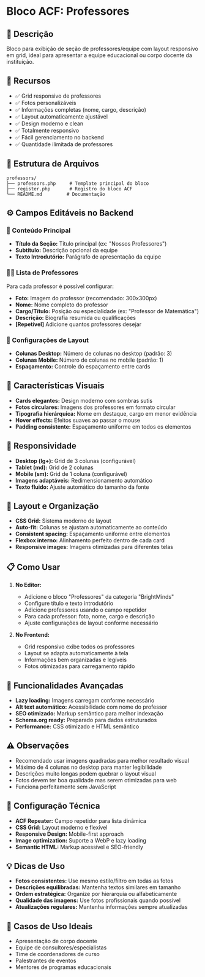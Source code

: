 # Bloco ACF: Professores

## 📝 Descrição
Bloco para exibição de seção de professores/equipe com layout responsivo em grid, ideal para apresentar a equipe educacional ou corpo docente da instituição.

## 🔧 Recursos
- ✅ Grid responsivo de professores
- ✅ Fotos personalizáveis
- ✅ Informações completas (nome, cargo, descrição)
- ✅ Layout automaticamente ajustável
- ✅ Design moderno e clean
- ✅ Totalmente responsivo
- ✅ Fácil gerenciamento no backend
- ✅ Quantidade ilimitada de professores

## 📂 Estrutura de Arquivos
```
professors/
├── professors.php     # Template principal do bloco
├── register.php       # Registro do bloco ACF
└── README.md         # Documentação
```

## ⚙️ Campos Editáveis no Backend

### 📝 Conteúdo Principal
- **Título da Seção:** Título principal (ex: "Nossos Professores")
- **Subtítulo:** Descrição opcional da equipe
- **Texto Introdutório:** Parágrafo de apresentação da equipe

### 👨‍🏫 Lista de Professores
Para cada professor é possível configurar:

- **Foto:** Imagem do professor (recomendado: 300x300px)
- **Nome:** Nome completo do professor
- **Cargo/Título:** Posição ou especialidade (ex: "Professor de Matemática")
- **Descrição:** Biografia resumida ou qualificações
- **[Repetível]** Adicione quantos professores desejar

### 🎨 Configurações de Layout
- **Colunas Desktop:** Número de colunas no desktop (padrão: 3)
- **Colunas Mobile:** Número de colunas no mobile (padrão: 1)
- **Espaçamento:** Controle do espaçamento entre cards

## 🎨 Características Visuais
- **Cards elegantes:** Design moderno com sombras sutis
- **Fotos circulares:** Imagens dos professores em formato circular
- **Tipografia hierárquica:** Nome em destaque, cargo em menor evidência
- **Hover effects:** Efeitos suaves ao passar o mouse
- **Padding consistente:** Espaçamento uniforme em todos os elementos

## 📱 Responsividade
- **Desktop (lg+):** Grid de 3 colunas (configurável)
- **Tablet (md):** Grid de 2 colunas
- **Mobile (sm):** Grid de 1 coluna (configurável)
- **Imagens adaptáveis:** Redimensionamento automático
- **Texto fluido:** Ajuste automático do tamanho da fonte

## 🔗 Layout e Organização
- **CSS Grid:** Sistema moderno de layout
- **Auto-fit:** Colunas se ajustam automaticamente ao conteúdo
- **Consistent spacing:** Espaçamento uniforme entre elementos
- **Flexbox interno:** Alinhamento perfeito dentro de cada card
- **Responsive images:** Imagens otimizadas para diferentes telas

## 📋 Como Usar
1. **No Editor:**
   - Adicione o bloco "Professores" da categoria "BrightMinds"
   - Configure título e texto introdutório
   - Adicione professores usando o campo repetidor
   - Para cada professor: foto, nome, cargo e descrição
   - Ajuste configurações de layout conforme necessário

2. **No Frontend:**
   - Grid responsivo exibe todos os professores
   - Layout se adapta automaticamente à tela
   - Informações bem organizadas e legíveis
   - Fotos otimizadas para carregamento rápido

## 🚀 Funcionalidades Avançadas
- **Lazy loading:** Imagens carregam conforme necessário
- **Alt text automático:** Acessibilidade com nome do professor
- **SEO otimizado:** Markup semântico para melhor indexação
- **Schema.org ready:** Preparado para dados estruturados
- **Performance:** CSS otimizado e HTML semântico

## ⚠️ Observações
- Recomendado usar imagens quadradas para melhor resultado visual
- Máximo de 4 colunas no desktop para manter legibilidade
- Descrições muito longas podem quebrar o layout visual
- Fotos devem ter boa qualidade mas serem otimizadas para web
- Funciona perfeitamente sem JavaScript

## 🔧 Configuração Técnica
- **ACF Repeater:** Campo repetidor para lista dinâmica
- **CSS Grid:** Layout moderno e flexível
- **Responsive Design:** Mobile-first approach
- **Image optimization:** Suporte a WebP e lazy loading
- **Semantic HTML:** Markup acessível e SEO-friendly

## 💡 Dicas de Uso
- **Fotos consistentes:** Use mesmo estilo/filtro em todas as fotos
- **Descrições equilibradas:** Mantenha textos similares em tamanho
- **Ordem estratégica:** Organize por hierarquia ou alfabeticamente
- **Qualidade das imagens:** Use fotos profissionais quando possível
- **Atualizações regulares:** Mantenha informações sempre atualizadas

## 🎯 Casos de Uso Ideais
- Apresentação de corpo docente
- Equipe de consultores/especialistas
- Time de coordenadores de curso
- Palestrantes de eventos
- Mentores de programas educacionais